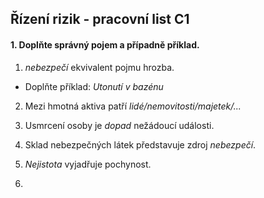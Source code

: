 ## Řízení rizik - pracovní list C1

#### 1. Doplňte správný pojem a případně příklad.
1.  *nebezpečí* ekvivalent pojmu hrozba.
   - Doplňte příklad: *Utonutí v bazénu* 

2.  Mezi hmotná aktiva patří *lidé/nemovitosti/majetek/...* 

3. Usmrcení osoby je *dopad* nežádoucí události.

4. Sklad nebezpečných látek představuje zdroj *nebezpečí*.

5. *Nejistota* vyjadřuje pochynost.

6. 